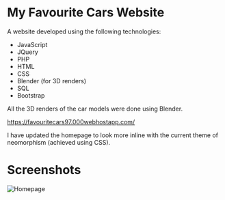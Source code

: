 # My Favourite Cars Website
A website developed using the following technologies:
  - JavaScript
  - JQuery
  - PHP
  - HTML
  - CSS
  - Blender (for 3D renders)
  - SQL
  - Bootstrap

All the 3D renders of the car models were done using Blender.

https://favouritecars97.000webhostapp.com/

I have updated the homepage to look more inline with the current theme of neomorphism (achieved using CSS).

# Screenshots
![Homepage](https://user-images.githubusercontent.com/82426895/158047627-bff2f5ae-9cc4-47ad-967b-ed0e7cee6aeb.png)
